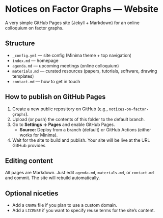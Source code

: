 # Notices on Factor Graphs — Website

A very simple GitHub Pages site (Jekyll + Markdown) for an online colloquium on factor graphs.

## Structure
- `_config.yml` — site config (Minima theme + top navigation)
- `index.md` — homepage
- `agenda.md` — upcoming meetings (online colloquium)
- `materials.md` — curated resources (papers, tutorials, software, drawing templates)
- `contact.md` — how to get in touch

## How to publish on GitHub Pages
1. Create a new public repository on GitHub (e.g., `notices-on-factor-graphs`).
2. Upload (or push) the contents of this folder to the default branch.
3. Go to **Settings → Pages** and enable GitHub Pages.  
   - **Source:** Deploy from a branch (default) or GitHub Actions (either works for Minima).
4. Wait for the site to build and publish. Your site will be live at the URL GitHub provides.

## Editing content
All pages are Markdown. Just edit `agenda.md`, `materials.md`, or `contact.md` and commit. The site will rebuild automatically.

## Optional niceties
- Add a `CNAME` file if you plan to use a custom domain.
- Add a `LICENSE` if you want to specify reuse terms for the site’s content.
